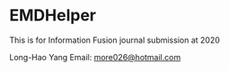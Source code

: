 # EMDHelper
This is for Information Fusion journal submission at 2020

Long-Hao Yang
Email: more026@hotmail.com
